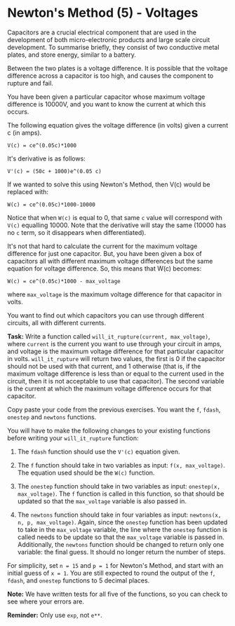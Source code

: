 # Newton's Method (5) - Voltages

Capacitors are a crucial electrical component that are used in the development of both micro-electronic products and large scale circuit development. To summarise briefly, they consist of two conductive metal plates, and store energy, similar to a battery. 

Between the two plates is a voltage difference. It is possible that the voltage difference across a capacitor is too high, and causes the component to rupture and fail.  

You have been given a particular capacitor whose maximum voltage difference is 10000V, and you want to know the current at which this occurs.

The following equation gives the voltage difference (in volts) given a current c (in amps). 

`V(c) = ce^(0.05c)*1000`

It's derivative is as follows:

`V'(c) = (50c + 1000)e^(0.05 c)`

If we wanted to solve this using Newton's Method, then V(c) would be replaced with:

`W(c) = ce^(0.05c)*1000-10000`

Notice that when `W(c)` is equal to 0, that same `c` value will correspond with `V(c)` equalling 10000. Note that the derivative will stay the same (10000 has no `c` term, so it disappears when differentiated).

It's not that hard to calculate the current for the maximum voltage difference for just one capacitor. But, you have been given a box of capacitors all with different maximum voltage differences but the same equation for voltage difference. So, this means that W(c) becomes:

`W(c) = ce^(0.05c)*1000 - max_voltage`

where `max_voltage` is the maximum voltage difference for that capacitor in volts. 

You want to find out which capacitors you can use through different circuits, all with different currents. 

**Task:** Write a function called `will_it_rupture(current, max_voltage)`, where `current` is the current you want to use through your circuit in amps, and voltage is the maximum voltage difference for that particular capacitor in volts. `will_it_rupture` will return two values, the first is 0 if the capacitor should not be used with that current, and 1 otherwise (that is, if the maximum voltage difference is less than or equal to the current used in the circuit, then it is not acceptable to use that capacitor). The second variable is the current at which the maximum voltage difference occurs for that capacitor. 

Copy paste your code from the previous exercises. You want the `f`, `fdash`, `onestep` and `newtons` functions.

You will have to make the following changes to your existing functions before writing your `will_it_rupture` function:

1. The `fdash` function should use the `V'(c)` equation given.

2. The `f` function should take in two variables as input: `f(x, max_voltage)`. The equation used should be the `W(c)` function. 

3. The `onestep` function should take in two variables as input: `onestep(x, max_voltage)`. The `f` function is called in this function, so that should be updated so that the `max_voltage` variable is also passed in.

4. The `newtons` function should take in four variables as input: `newtons(x, n, p, max_voltage)`. Again, since the `onestep` function has been updated to take in the `max_voltage` variable, the line where the `onestep` function is called needs to be update so that the `max_voltage` variable is passed in. Additionally, the `newtons` function should be changed to return only one variable: the final guess. It should no longer return the number of steps.  

For simplicity, set `n = 15` and `p = 1` for Newton's Method, and start with an initial guess of `x = 1`. You are still expected to round the output of the `f`, `fdash`, and `onestep` functions to 5 decimal places.

**Note:** We have written tests for all five of the functions, so you can check to see where your errors are. 

**Reminder:** Only use `exp`, not `e**`.
